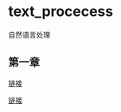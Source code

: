 # text_procecess
自然语言处理

## 第一章
[链接](https://haha00gou.github.io/text_procecess/first%20chapter.html)


<a href="https://haha00gou.github.io/text_procecess/first%20chapter.html">链接</a>
